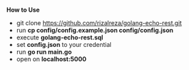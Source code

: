 **How to Use**

* git clone https://github.com/rizalreza/golang-echo-rest.git
* run **cp config/config.example.json config/config.json**
* execute **golang-echo-rest.sql**
* set **config.json** to your credential
* run **go run main.go**
* open on **localhost:5000**

